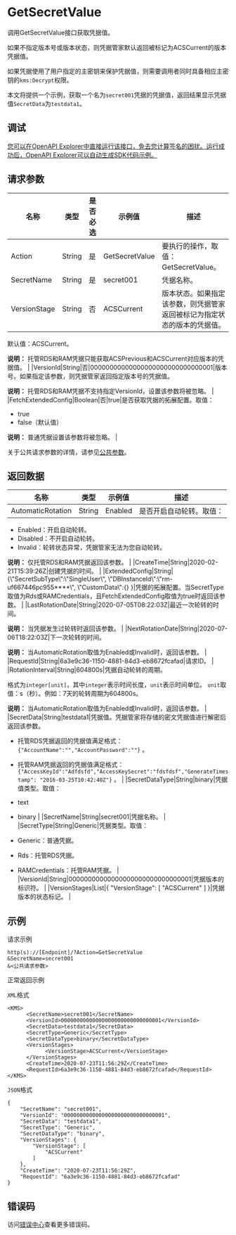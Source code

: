 # GetSecretValue

调用GetSecretValue接口获取凭据值。

如果不指定版本号或版本状态，则凭据管家默认返回被标记为ACSCurrent的版本凭据值。

如果凭据使用了用户指定的主密钥来保护凭据值，则需要调用者同时具备相应主密钥的`kms:Decrypt`权限。

本文将提供一个示例，获取一个名为`secret001`凭据的凭据值，返回结果显示凭据值`SecretData`为`testdata1`。

## 调试

[您可以在OpenAPI Explorer中直接运行该接口，免去您计算签名的困扰。运行成功后，OpenAPI Explorer可以自动生成SDK代码示例。](https://api.aliyun.com/#product=Kms&api=GetSecretValue&type=RPC&version=2016-01-20)

## 请求参数

|名称|类型|是否必选|示例值|描述|
|--|--|----|---|--|
|Action|String|是|GetSecretValue|要执行的操作，取值：GetSecretValue。 |
|SecretName|String|是|secret001|凭据名称。 |
|VersionStage|String|否|ACSCurrent|版本状态。如果指定该参数，则凭据管家返回被标记为指定状态的版本的凭据值。

 默认值：ACSCurrent。

 **说明：** 托管RDS和RAM凭据只能获取ACSPrevious和ACSCurrent对应版本的凭据值。 |
|VersionId|String|否|00000000000000000000000000000001|版本号。如果指定该参数，则凭据管家返回指定版本号的凭据值。

 **说明：** 托管RDS和RAM凭据不支持指定VersionId，设置该参数将被忽略。 |
|FetchExtendedConfig|Boolean|否|true|是否获取凭据的拓展配置。取值：

 -   true
-   false（默认值）

 **说明：** 普通凭据设置该参数将被忽略。 |

关于公共请求参数的详情，请参见[公共参数](~~69007~~)。

## 返回数据

|名称|类型|示例值|描述|
|--|--|---|--|
|AutomaticRotation|String|Enabled|是否开启自动轮转。取值：

 -   Enabled：开启自动轮转。
-   Disabled：不开启自动轮转。
-   Invalid：轮转状态异常，凭据管家无法为您自动轮转。

 **说明：** 仅托管RDS和RAM凭据返回该参数。 |
|CreateTime|String|2020-02-21T15:39:26Z|创建凭据的时间。 |
|ExtendedConfig|String|\{\\"SecretSubType\\":\\"SingleUser\\", \\"DBInstanceId\\":\\"rm-uf667446pc955\*\*\*\*\\", \\"CustomData\\":\{\} \}|凭据的拓展配置。当SecretType取值为Rds或RAMCredentials，且FetchExtendedConfig取值为true时返回该参数。 |
|LastRotationDate|String|2020-07-05T08:22:03Z|最近一次轮转的时间。

 **说明：** 当凭据发生过轮转时返回该参数。 |
|NextRotationDate|String|2020-07-06T18:22:03Z|下一次轮转的时间。

 **说明：** 当AutomaticRotation取值为Enabled或Invalid时，返回该参数。 |
|RequestId|String|6a3e9c36-1150-4881-84d3-eb8672fcafad|请求ID。 |
|RotationInterval|String|604800s|凭据自动轮转的周期。

 格式为`integer[unit]`，其中`integer`表示时间长度，`unit`表示时间单位。 `unit`取值：s（秒）。例如：7天的轮转周期为604800s。

 **说明：** 当AutomaticRotation取值为Enabled或Invalid时，返回该参数。 |
|SecretData|String|testdata1|凭据值。凭据管家将存储的密文凭据值进行解密后返回该参数。

 -   托管RDS凭据返回的凭据值满足格式：`{"AccountName":"","AccountPassword":""}` 。
-   托管RAM凭据返回的凭据值满足格式：`{"AccessKeyId":"Adfdsfd","AccessKeySecret":"fdsfdsf","GenerateTimestamp": "2016-03-25T10:42:40Z"}` 。 |
|SecretDataType|String|binary|凭据值类型。取值：

 -   text
-   binary |
|SecretName|String|secret001|凭据名称。 |
|SecretType|String|Generic|凭据类型。取值：

 -   Generic：普通凭据。
-   Rds：托管RDS凭据。
-   RAMCredentials：托管RAM凭据。 |
|VersionId|String|00000000000000000000000000000001|凭据版本的标识符。 |
|VersionStages|List|\{ "VersionStage": \[ "ACSCurrent" \] \}|凭据版本的状态标记。 |

## 示例

请求示例

```
http(s)://[Endpoint]/?Action=GetSecretValue
&SecretName=secret001
&<公共请求参数>
```

正常返回示例

`XML`格式

```
<KMS>
	  <SecretName>secret001</SecretName>
	  <VersionId>00000000000000000000000000000001</VersionId>
	  <SecretData>testdata1</SecretData>
	  <SecretType>Generic</SecretType>
	  <SecretDataType>binary</SecretDataType>
	  <VersionStages>
		    <VersionStage>ACSCurrent</VersionStage>
	  </VersionStages>
	  <CreateTime>2020-07-23T11:56:29Z</CreateTime>
	  <RequestId>6a3e9c36-1150-4881-84d3-eb8672fcafad</RequestId>
</KMS>
```

`JSON`格式

```
{
	"SecretName": "secret001",
	"VersionId": "00000000000000000000000000000001",
	"SecretData": "testdata1",
	"SecretType": "Generic",
	"SecretDataType": "binary",
	"VersionStages": {
		"VersionStage": [
			"ACSCurrent"
		]
	},
	"CreateTime": "2020-07-23T11:56:29Z",
	"RequestId": "6a3e9c36-1150-4881-84d3-eb8672fcafad"
}
```

## 错误码

访问[错误中心](https://error-center.alibabacloud.com/status/product/Kms)查看更多错误码。

